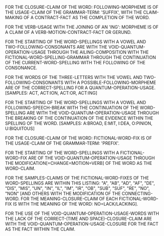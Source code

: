 FOR THE CLOSURE-CLAIM OF THE WORD: FOLLOWING-MORPHEME IS OF THE USAGE-CLAIM OF THE GRAMMAR-TERM: 'SUFFIX', WITH THE CLAIM-MAKING OF A CONTRACT-FACT AS THE COMPLETION OF THE WORD.

FOR THE VERB-USAGE WITH THE JOINING OF AN 'ING': MORPHEME IS OF A CLAIM OF A VERB-MOTION-CONTRACT-FACT OR GERUND.

FOR THE STARTING OF THE WORD-SPELLINGS WITH A VOWEL AND TWO-FOLLOWING-CONSONANTS ARE WITH THE VOID-QUANTUM-OPERATION-USAGE THROUGH THE AILING-COMPOSITION WITH THE FICTIONAL-WORD-SPELLING-GRAMMAR THROUGH THE CONTINUATION OF THE CURRENT-WORD-SPELLING WITH THE FOLLOWING OF THE CONSONANCE.

FOR THE WORDS OF THE THREE-LETTERS WITH THE VOWEL AND TWO-FOLLOWING-CONSONANTS WITH A POSSIBLE-FOLLOWING-MORPHEME ARE OF THE CORRECT-SPELLING FOR A QUANTUM-OPERATION-USAGE.
[SAMPLES: ACT, ACT:ION, ACT:OR, ACT:ING]

FOR THE STARTING OF THE WORD-SPELLINGS WITH A VOWEL AND FOLLOWING-SPEECH-BREAK WITH THE CONTINUATION OF THE WORD-SPELLING ARE WITH THE VOID-QUANTUM-OPERATION-USAGE THROUGH THE BREAKING OF THE CONTINUATION OF THE EVIDENCE WITHIN THE SPELLING OF THE WORD.
[SAMPLES: A:BROAD, E:MIT, I:DEA, O:PINION, U:BIQUITOUS]

FOR THE CLOSURE-CLAIM OF THE WORD: FICTIONAL-WORD-FIX IS OF THE USAGE-CLAIM OF THE GRAMMAR-TERM: 'PREFIX'.

FOR THE STARTING OF THE WORD-SPELLINGS WITH A FICTIONAL-WORD-FIX ARE OF THE VOID-QUANTUM-OPERATION-USAGE THROUGH THE MODIFICATION[=CHANGE=MOTION=VERB] OF THE WORD AS THE WORD-CLAIM.

FOR THE SAMPLES-CLAIMS OF THE FICTIONAL-WORD-FIXES OF THE WORD-SPELLINGS ARE WITHIN THIS LISTING: "A", "AB", "AD", "AF", "DE", "DIS", "MIS", "UN", "IN", "IL", "IM", "IR", "OB", "SUB", "SUF", "RE", "NO", "NON" [AND OTHERS WITH THE MODIFICATION OF THE CONNECTING-WORD. FOR THE MEANING-CLOSURE-CLAIM OF EACH FICTIONAL-WORD-FIX IS WITH THE MEANING OF THE WORD: NO=LACK/LACKING].

FOR THE USE OF THE VOID-QUANTUM-OPERATION-USAGE-WORDS WITH THE LACK OF THE CORRECT-(TIME AND SPACE)-CLOSURE-CLAIM ARE WITH THE VOID-QUANTUM-OPERATION-USAGE-CLOSURE FOR THE FACT AS THE FACT WITHIN THE CLAIM.
